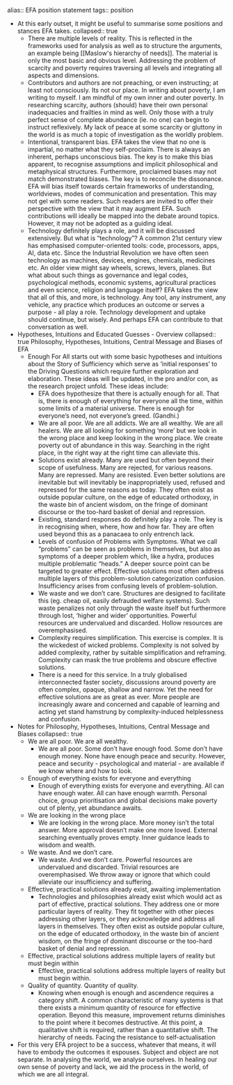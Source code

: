 alias:: EFA position statement
tags:: position

- At this early outset, it might be useful to summarise some positions and stances EFA takes.
  collapsed:: true
	- There are multiple levels of reality. This is reflected in the frameworks used for analysis as well as to structure the arguments, an example being [[Maslow's hierarchy of needs]]. The material is only the most basic and obvious level. Addressing the problem of scarcity and poverty requires traversing all levels and integrating all aspects and dimensions.
	- Contributors and authors are not preaching, or even instructing; at least not consciously. Its not our place. In writing about poverty, I am writing to myself. I am mindful of my own inner and outer poverty. In researching scarcity, authors (should) have their own personal inadequacies and frailties in mind as well. Only those with a truly perfect sense of complete abundance (ie. no one) can begin to instruct reflexively. My lack of peace at some scarcity or gluttony in the world is as much a topic of investigation as the worldly problem.
	- Intentional, transparent bias. 
	  EFA takes the view that no one is impartial, no matter what they self-proclaim. There is always an inherent, perhaps unconscious bias. The key is to make this bias apparent, to recognise assumptions and implicit philosophical and metaphysical structures. Furthermore, proclaimed biases may not match demonstrated biases. The key is to reconcile the dissonance. EFA will bias itself towards certain frameworks of understanding, worldviews, modes of communication and presentation. This may not gel with some readers. Such readers are invited to offer their perspective with the view that it may augment EFA. Such contributions will ideally be mapped into the debate around topics. However, it may not be adopted as a guiding ideal.
	- Technology definitely plays a role, and it will be discussed extensively. But what is “technology”? A common 21st century view has emphasised computer-oriented tools: code, processors, apps, AI, data etc. Since the Industrial Revolution we have often seen technology as machines, devices, engines, chemicals, medicines etc. An older view might say wheels, screws, levers, planes. But what about such things as governance and legal codes, psychological methods, economic systems, agricultural practices and even science, religion and language itself? EFA takes the view that all of this, and more, is technology. Any tool, any instrument, any vehicle, any practice which produces an outcome or serves a purpose - all play a role. Technology development and uptake should continue, but wisely. And perhaps EFA can contribute to that conversation as well.
- Hypotheses, Intuitions and Educated Guesses - Overview
  collapsed:: true
  Philosophy, Hypotheses, Intuitions, Central Message and Biases of EFA
	- Enough For All starts out with some basic hypotheses and intuitions about the Story of Sufficiency which serve as ‘initial responses’ to the Driving Questions which require further exploration and elaboration. These ideas will be updated, in the pro and/or con, as the research project unfold. These ideas include:
		- EFA does hypothesize that there is actually enough for all. That is, there is enough of everything for everyone all the time, within some limits of a material universe. There is enough for everyone’s need, not everyone’s greed. (Gandhi.)
		- We are all poor. We are all addicts. We are all wealthy. We are all healers. We are all looking for something ‘more’ but we look in the wrong place and keep looking in the wrong place. We create poverty out of abundance in this way. Searching in the right place, in the right way at the right time can alleviate this.
		- Solutions exist already. Many are used but often beyond their scope of usefulness. Many are rejected, for various reasons. Many are repressed. Many are resisted. Even better solutions are inevitable but will inevitably be inappropriately used, refused and repressed for the same reasons as today. They often exist as outside popular culture, on the edge of educated orthodoxy, in the waste bin of ancient wisdom, on the fringe of dominant discourse or the too-hard basket of denial and repression.
		- Existing, standard responses do definitely play a role. The key is in recognising when, where, how and how far. They are often used beyond this as a panacaea to only entrench lack.
		- Levels of confusion of Problems with Symptoms. What we call “problems” can be seen as problems in themselves, but also as symptoms of a deeper problem which, like a hydra, produces multiple problematic “heads.” A deeper source point can be targeted to greater effect. Effective solutions most often address multiple layers of this problem-solution categorization confusion. Insufficiency arises from confusing levels of problem-solution.
		- We waste and we don’t care. Structures are designed to facilitate this (eg. cheap oil, easily defrauded welfare systems). Such waste penalizes not only through the waste itself but furthermore through lost, ‘higher and wider’ opportunities. Powerful resources are undervalued and discarded. Hollow resources are overemphasised.
		- Complexity requires simplification. This exercise is complex. It is the wickedest of wicked problems. Complexity is not solved by added complexity, rather by suitable simplification and reframing. Complexity can mask the true problems and obscure effective solutions.
		- There is a need for this service. In a truly globalised interconnected faster society, discussions around poverty are often complex, opaque, shallow and narrow. Yet the need for effective solutions are as great as ever. More people are increasingly aware and concerned and capable of learning and acting yet stand hamstrung by complexity-induced helplessness and confusion.
- Notes for Philosophy, Hypotheses, Intuitions, Central Message and Biases
  collapsed:: true
	- We are all poor. We are all wealthy.
		- We are all poor. Some don’t have enough food. Some don’t have enough money. None have enough peace and security. However, peace and security - psychological and material - are available if we know where and how to look.
	- Enough of everything exists for everyone and everything
		- Enough of everything exists for everyone and everything. All can have enough water. All can have enough warmth. Personal choice, group prioritisation and global decisions make poverty out of plenty, yet abundance awaits.
	- We are looking in the wrong place
		- We are looking in the wrong place. More money isn’t the total answer. More approval doesn’t make one more loved. External searching eventually proves empty. Inner guidance leads to wisdom and wealth.
	- We waste. And we don’t care.
		- We waste. And we don’t care. Powerful resources are undervalued and discarded. Trivial resources are overemphasised. We throw away or ignore that which could alleviate our insufficiency and suffering.
	- Effective, practical solutions already exist, awaiting implementation
		- Technologies and philosophies already exist which would act as part of effective, practical solutions. They address one or more particular layers of reality. They fit together with other pieces addressing other layers, or they acknowledge and address all layers in themselves. They often exist as outside popular culture, on the edge of educated orthodoxy, in the waste bin of ancient wisdom, on the fringe of dominant discourse or the too-hard basket of denial and repression.
	- Effective, practical solutions address multiple layers of reality but must begin within
		- Effective, practical solutions address multiple layers of reality but must begin within.
	- Quality of quantity. Quantity of quality.
		- Knowing when enough is enough and ascendence requires a category shift. A common characteristic of many systems is that there exists a minimum quantity of resource for effective operation. Beyond this measure, improvement returns diminishes to the point where it becomes destructive. At this point, a qualitative shift is required, rather than a quantitative shift. The hierarchy of needs. Facing the resistance to self-actualisation
- For this very EFA project to be a success, whatever that means, it will have to embody the outcomes it espouses. Subject and object are not separate. In analysing the world, we analyse ourselves. In healing our own sense of poverty and lack, we aid the process in the world, of which we are all integral.